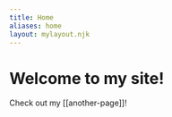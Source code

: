 ```yaml
---
title: Home
aliases: home
layout: mylayout.njk
---
```


# Welcome to my site!

Check out my [[another-page]]!